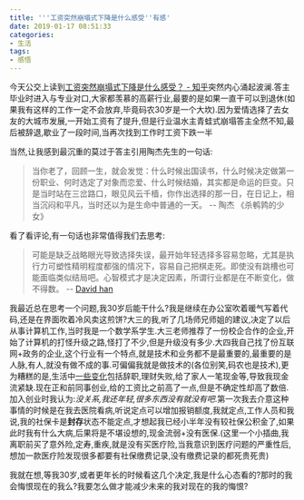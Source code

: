 ```yaml
---
title: '''工资突然崩塌式下降是什么感受''有感'
date: 2019-01-17 08:51:33
categories:
- 生活
tags:
- 感悟
---
```


今天公交上读到[工资突然崩塌式下降是什么感受？ - 知乎][1]突然内心涌起波澜.答主毕业时进入与专业对口,大家都羡慕的高薪行业,最要的是如果一直干可以到退休(如果我有这样的工作一定不会放弃,毕竟码农30岁是一个大坎).因为爱情选择了去女友的大城市发展,一开始工资有了提升,但是行业温水主青蛙式崩塌答主全然不知,最后被辞退,歇业了一段时间,当再次找到工作时工资下跌一半

<!-- more -->

当然,让我感到最沉重的莫过于答主引用陶杰先生的一句话:
> 当你老了，回顾一生，就会发觉：什么时候出国读书，什么时候决定做第一份职业、何时选定了对象而恋爱、什么时候结婚，其实都是命运的巨变。只是当时站在三岔路口，眼见风云千樯，你作出选择的那一日，在日记上，相当沉闷和平凡，当时还以为是生命中普通的一天。  -- 陶杰 《杀鹌鹑的少女》

看了看评论,有一句话也非常值得我们去思考:
> 可能是缺乏战略眼光导致选择失误，最开始年轻选择多容易忽略，尤其是执行力可塑性精明程度都强的情况下，容易自己把棋走死。即使没有跳槽也可能面临类似结局吧。心智模式才是决定因素，所谓行业都是在不断变化，做不得数。 -- [David han][2]

我最近总在思考一个问题,我30岁后能干什么?我是继续在办公室吹着暖气写着代码,还是在界面吹着冷风卖这煎饼?大三的我,听了几场师兄师姐的建议,决定了以后从事计算机工作,当时我是一个数学系学生.大三老师推荐了一份校企合作的企业,开始了计算机的打怪升级之路,怪打了不少,但是升级没有多少.大四我自己找了份互联网+政务的企业,这个行业有一个特点,就是技术和业务都不是最重要的,最重要的是人脉,有人,就没有做不成的事.可偏偏我就是做技术的(各位别笑,码农也是技术),更为糟糕的是,生活中[一些变化][3]包括辞职,理财失败,给了家人一笔现金等,导致我现金流紧缺.现在正和前同事创业,给的工资比之前高了一点,但是不确定性却高了数倍.加入创业时我认为:*没关系,我还年轻,很多东西没有就没有吧*.第一次我去介意这种事情的时候是在我去医院看病,听说定点可以增加报销额度,我就定点,工作人员和我说,我的社保卡是**封存**状态不能定点,才想起我已经小半年没有较社保公积金了,如果此时我有什么大病,后果将是不堪设想的,现金流弱+没有医保.(这里一个小插曲,我离职前买了意外险,定寿,重疾,就是没有买医疗险,当我意识到医疗问题的严重性后,想加一款医疗险发现很多都要有社保缴费记录,没有缴费记录的都死贵死贵)

我就在想,等我30岁,或者更年长的时候看这几个决定,我是什么心态看的?那时的我会悔恨现在的我么?我要怎么做才能减少未来的我对现在的我的悔恨?

[1]: https://www.zhihu.com/question/280202473/answer/441437975
[2]: https://www.zhihu.com/people/davidhan-58/activities
[3]: https://zhongjiajie.github.io/2019/01/11/2018%E5%B9%B4%E5%BA%A6%E6%80%BB%E7%BB%93/